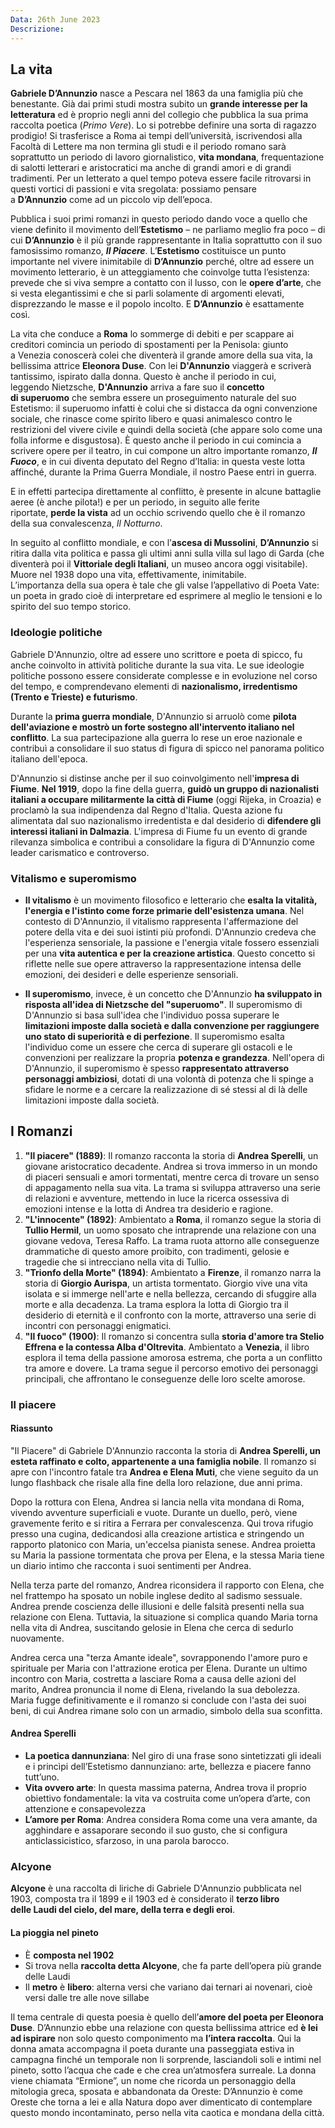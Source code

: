 ```yaml
---
Data: 26th June 2023
Descrizione: 
---
```

## La vita
**Gabriele D’Annunzio** nasce a Pescara nel 1863 da una famiglia più che benestante. Già dai primi studi mostra subito un **grande interesse per la letteratura** ed è proprio negli anni del collegio che pubblica la sua prima raccolta poetica (_Primo Vere_). Lo si potrebbe definire una sorta di ragazzo prodigio! Si trasferisce a Roma ai tempi dell’università, iscrivendosi alla Facoltà di Lettere ma non termina gli studi e il periodo romano sarà soprattutto un periodo di lavoro giornalistico, **vita mondana**, frequentazione di salotti letterari e aristocratici ma anche di grandi amori e di grandi tradimenti. Per un letterato a quel tempo poteva essere facile ritrovarsi in questi vortici di passioni e vita sregolata: possiamo pensare a **D’Annunzio** come ad un piccolo vip dell’epoca.

Pubblica i suoi primi romanzi in questo periodo dando voce a quello che viene definito il movimento dell’**Estetismo** – ne parliamo meglio fra poco – di cui **D’Annunzio** è il più grande rappresentante in Italia soprattutto con il suo famosissimo romanzo, **_Il Piacere_**. L’**Estetismo** costituisce un punto importante nel vivere inimitabile di **D’Annunzio** perché, oltre ad essere un movimento letterario, è un atteggiamento che coinvolge tutta l’esistenza: prevede che si viva sempre a contatto con il lusso, con le **opere d’arte**, che si vesta elegantissimi e che si parli solamente di argomenti elevati, disprezzando le masse e il popolo incolto. E **D’Annunzio** è esattamente così.

La vita che conduce a **Roma** lo sommerge di debiti e per scappare ai creditori comincia un periodo di spostamenti per la Penisola: giunto a Venezia conoscerà colei che diventerà il grande amore della sua vita, la bellissima attrice **Eleonora Duse**. Con lei **D'Annunzio** viaggerà e scriverà tantissimo, ispirato dalla donna. Questo è anche il periodo in cui, leggendo Nietzsche, **D'Annunzio** arriva a fare suo il **concetto di superuomo** che sembra essere un proseguimento naturale del suo Estetismo: il superuomo infatti è colui che si distacca da ogni convenzione sociale, che rinasce come spirito libero e quasi animalesco contro le restrizioni del vivere civile e quindi della società (che appare solo come una folla informe e disgustosa). È questo anche il periodo in cui comincia a scrivere opere per il teatro, in cui compone un altro importante romanzo, **_Il Fuoco_**, e in cui diventa deputato del Regno d’Italia: in questa veste lotta affinché, durante la Prima Guerra Mondiale, il nostro Paese entri in guerra.

E in effetti partecipa direttamente al conflitto, è presente in alcune battaglie aeree (è anche pilota!) e per un periodo, in seguito alle ferite riportate, **perde la vista** ad un occhio scrivendo quello che è il romanzo della sua convalescenza, _Il Notturno_.

In seguito al conflitto mondiale, e con l’**ascesa di Mussolini**, **D’Annunzio** si ritira dalla vita politica e passa gli ultimi anni sulla villa sul lago di Garda (che diventerà poi il **Vittoriale degli Italiani**, un museo ancora oggi visitabile). Muore nel 1938 dopo una vita, effettivamente, inimitabile.  
L’importanza della sua opera è tale che gli valse l’appellativo di Poeta Vate: un poeta in grado cioè di interpretare ed esprimere al meglio le tensioni e lo spirito del suo tempo storico.

### Ideologie politiche
Gabriele D'Annunzio, oltre ad essere uno scrittore e poeta di spicco, fu anche coinvolto in attività politiche durante la sua vita. Le sue ideologie politiche possono essere considerate complesse e in evoluzione nel corso del tempo, e comprendevano elementi di **nazionalismo, irredentismo (Trento e Trieste) e futurismo**.

Durante la **prima guerra mondiale**, D'Annunzio si arruolò come **pilota dell'aviazione e mostrò un forte sostegno all'intervento italiano nel conflitto**. La sua partecipazione alla guerra lo rese un eroe nazionale e contribuì a consolidare il suo status di figura di spicco nel panorama politico italiano dell'epoca.

D'Annunzio si distinse anche per il suo coinvolgimento nell'**impresa di Fiume**. **Nel 1919**, dopo la fine della guerra, **guidò un gruppo di nazionalisti italiani a occupare militarmente la città di Fiume** (oggi Rijeka, in Croazia) e proclamò la sua indipendenza dal Regno d'Italia. Questa azione fu alimentata dal suo nazionalismo irredentista e dal desiderio di **difendere gli interessi italiani in Dalmazia**. L'impresa di Fiume fu un evento di grande rilevanza simbolica e contribuì a consolidare la figura di D'Annunzio come leader carismatico e controverso.

### Vitalismo e superomismo
- **Il vitalismo** è un movimento filosofico e letterario che **esalta la vitalità, l'energia e l'istinto come forze primarie dell'esistenza umana**. Nel contesto di D'Annunzio, il vitalismo rappresenta l'affermazione del potere della vita e dei suoi istinti più profondi. D'Annunzio credeva che l'esperienza sensoriale, la passione e l'energia vitale fossero essenziali per una **vita autentica e per la creazione artistica**. Questo concetto si riflette nelle sue opere attraverso la rappresentazione intensa delle emozioni, dei desideri e delle esperienze sensoriali.

- **Il superomismo**, invece, è un concetto che D'Annunzio **ha sviluppato in risposta all'idea di Nietzsche del "superuomo"**. Il superomismo di D'Annunzio si basa sull'idea che l'individuo possa superare le **limitazioni imposte dalla società e dalla convenzione per raggiungere uno stato di superiorità e di perfezione**. Il superomismo esalta l'individuo come un essere che cerca di superare gli ostacoli e le convenzioni per realizzare la propria **potenza e grandezza**. Nell'opera di D'Annunzio, il superomismo è spesso **rappresentato attraverso personaggi ambiziosi**, dotati di una volontà di potenza che li spinge a sfidare le norme e a cercare la realizzazione di sé stessi al di là delle limitazioni imposte dalla società.

## I Romanzi
1. **"Il piacere" (1889)**: Il romanzo racconta la storia di **Andrea Sperelli**, un giovane aristocratico decadente. Andrea si trova immerso in un mondo di piaceri sensuali e amori tormentati, mentre cerca di trovare un senso di appagamento nella sua vita. La trama si sviluppa attraverso una serie di relazioni e avventure, mettendo in luce la ricerca ossessiva di emozioni intense e la lotta di Andrea tra desiderio e ragione.
2. **"L'innocente" (1892)**: Ambientato a **Roma**, il romanzo segue la storia di **Tullio Hermil**, un uomo sposato che intraprende una relazione con una giovane vedova, Teresa Raffo. La trama ruota attorno alle conseguenze drammatiche di questo amore proibito, con tradimenti, gelosie e tragedie che si intrecciano nella vita di Tullio.
3. **"Trionfo della Morte" (1894)**: Ambientato a **Firenze**, il romanzo narra la storia di **Giorgio Aurispa**, un artista tormentato. Giorgio vive una vita isolata e si immerge nell'arte e nella bellezza, cercando di sfuggire alla morte e alla decadenza. La trama esplora la lotta di Giorgio tra il desiderio di eternità e il confronto con la morte, attraverso una serie di incontri con personaggi enigmatici.
4. **"Il fuoco" (1900)**: Il romanzo si concentra sulla **storia d'amore tra Stelio Effrena e la contessa Alba d'Oltrevita**. Ambientato a **Venezia**, il libro esplora il tema della passione amorosa estrema, che porta a un conflitto tra amore e dovere. La trama segue il percorso emotivo dei personaggi principali, che affrontano le conseguenze delle loro scelte amorose.

### Il piacere
#### Riassunto
"Il Piacere" di Gabriele D'Annunzio racconta la storia di **Andrea Sperelli, un esteta raffinato e colto, appartenente a una famiglia nobile**. Il romanzo si apre con l'incontro fatale tra **Andrea e Elena Muti**, che viene seguito da un lungo flashback che risale alla fine della loro relazione, due anni prima.

Dopo la rottura con Elena, Andrea si lancia nella vita mondana di Roma, vivendo avventure superficiali e vuote. Durante un duello, però, viene gravemente ferito e si ritira a Ferrara per convalescenza. Qui trova rifugio presso una cugina, dedicandosi alla creazione artistica e stringendo un rapporto platonico con Maria, un'eccelsa pianista senese. Andrea proietta su Maria la passione tormentata che prova per Elena, e la stessa Maria tiene un diario intimo che racconta i suoi sentimenti per Andrea.

Nella terza parte del romanzo, Andrea riconsidera il rapporto con Elena, che nel frattempo ha sposato un nobile inglese dedito al sadismo sessuale. Andrea prende coscienza delle illusioni e delle falsità presenti nella sua relazione con Elena. Tuttavia, la situazione si complica quando Maria torna nella vita di Andrea, suscitando gelosie in Elena che cerca di sedurlo nuovamente.

Andrea cerca una "terza Amante ideale", sovrapponendo l'amore puro e spirituale per Maria con l'attrazione erotica per Elena. Durante un ultimo incontro con Maria, costretta a lasciare Roma a causa delle azioni del marito, Andrea pronuncia il nome di Elena, rivelando la sua debolezza. Maria fugge definitivamente e il romanzo si conclude con l'asta dei suoi beni, di cui Andrea rimane solo con un armadio, simbolo della sua sconfitta.

#### Andrea Sperelli
- **La poetica dannunziana**: Nel giro di una frase sono sintetizzati gli ideali e i princìpi dell’Estetismo dannunziano: arte, bellezza e piacere fanno tutt’uno.
- **Vita ovvero arte**: In questa massima paterna, Andrea trova il proprio obiettivo fondamentale: la vita va costruita come un’opera d’arte, con attenzione e consapevolezza
- **L’amore per Roma**: Andrea considera Roma come una vera amante, da agghindare e assaporare secondo il suo gusto, che si configura anticlassicistico, sfarzoso, in una parola barocco.

### Alcyone
**Alcyone** è una raccolta di liriche di Gabriele D'Annunzio pubblicata nel 1903, composta tra il 1899 e il 1903 ed è considerato il **terzo libro delle Laudi del cielo, del mare, della terra e degli eroi**.
#### La pioggia nel pineto
- È **composta nel 1902**
- Si trova nella **raccolta detta Alcyone**, che fa parte dell’opera più grande delle Laudi 
- Il **metro** è **libero**: alterna versi che variano dai ternari ai novenari, cioè versi dalle tre alle nove sillabe

Il tema centrale di questa poesia è quello dell’**amore del poeta per Eleonora Duse**. D’Annunzio ebbe una relazione con questa bellissima attrice ed **è lei ad ispirare** non solo questo componimento ma **l’intera raccolta**. Qui la donna amata accompagna il poeta durante una passeggiata estiva in campagna finché un temporale non li sorprende, lasciandoli soli e intimi nel pineto, sotto l’acqua che cade e che crea un’atmosfera surreale. La donna viene chiamata “Ermione”, un nome che ricorda un personaggio della mitologia greca, sposata e abbandonata da Oreste: D’Annunzio è come Oreste che torna a lei e alla Natura dopo aver dimenticato di contemplare questo mondo incontaminato, perso nella vita caotica e mondana della città.